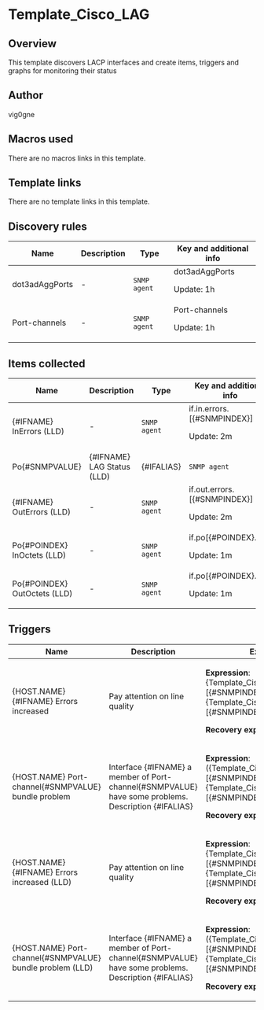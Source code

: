# Template_Cisco_LAG

## Overview

This template discovers LACP interfaces and create items, triggers and graphs for monitoring their status



## Author

vig0gne

## Macros used

There are no macros links in this template.

## Template links

There are no template links in this template.

## Discovery rules

|Name|Description|Type|Key and additional info|
|----|-----------|----|----|
|dot3adAggPorts|<p>-</p>|`SNMP agent`|dot3adAggPorts<p>Update: 1h</p>|
|Port-channels|<p>-</p>|`SNMP agent`|Port-channels<p>Update: 1h</p>|
## Items collected

|Name|Description|Type|Key and additional info|
|----|-----------|----|----|
|{#IFNAME} InErrors (LLD)|<p>-</p>|`SNMP agent`|if.in.errors.[{#SNMPINDEX}]<p>Update: 2m</p>|
|Po{#SNMPVALUE}|{#IFNAME} LAG Status (LLD)|<p>{#IFALIAS}</p>|`SNMP agent`|if.lag.status.[{#SNMPINDEX}]<p>Update: 2m</p>|
|{#IFNAME} OutErrors (LLD)|<p>-</p>|`SNMP agent`|if.out.errors.[{#SNMPINDEX}]<p>Update: 2m</p>|
|Po{#POINDEX} InOctets (LLD)|<p>-</p>|`SNMP agent`|if.po[{#POINDEX}.in]<p>Update: 1m</p>|
|Po{#POINDEX} OutOctets (LLD)|<p>-</p>|`SNMP agent`|if.po[{#POINDEX}.out]<p>Update: 1m</p>|
## Triggers

|Name|Description|Expression|Priority|
|----|-----------|----------|--------|
|{HOST.NAME} {#IFNAME} Errors increased|<p>Pay attention on line quality</p>|<p>**Expression**: {Template_Cisco_LAG:if.in.errors.[{#SNMPINDEX}].change()}>1 or {Template_Cisco_LAG:if.out.errors.[{#SNMPINDEX}].change()}>1</p><p>**Recovery expression**: </p>|warning|
|{HOST.NAME} Port-channel{#SNMPVALUE} bundle problem|<p>Interface {#IFNAME} a member of Port-channel{#SNMPVALUE} have some problems. Description {#IFALIAS}</p>|<p>**Expression**: ({Template_Cisco_LAG:if.lag.status.[{#SNMPINDEX}].str(BC)}=0 and {Template_Cisco_LAG:if.lag.status.[{#SNMPINDEX}].str(FC)}=0)</p><p>**Recovery expression**: </p>|average|
|{HOST.NAME} {#IFNAME} Errors increased (LLD)|<p>Pay attention on line quality</p>|<p>**Expression**: {Template_Cisco_LAG:if.in.errors.[{#SNMPINDEX}].change()}>1 or {Template_Cisco_LAG:if.out.errors.[{#SNMPINDEX}].change()}>1</p><p>**Recovery expression**: </p>|warning|
|{HOST.NAME} Port-channel{#SNMPVALUE} bundle problem (LLD)|<p>Interface {#IFNAME} a member of Port-channel{#SNMPVALUE} have some problems. Description {#IFALIAS}</p>|<p>**Expression**: ({Template_Cisco_LAG:if.lag.status.[{#SNMPINDEX}].str(BC)}=0 and {Template_Cisco_LAG:if.lag.status.[{#SNMPINDEX}].str(FC)}=0)</p><p>**Recovery expression**: </p>|average|
